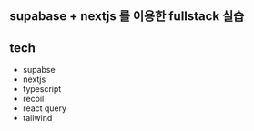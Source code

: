 ## supabase + nextjs 를 이용한 fullstack 실습

## tech

- supabse
- nextjs
- typescript
- recoil
- react query
- tailwind
